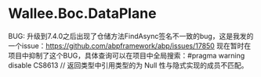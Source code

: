 # Wallee.Boc.DataPlane


BUG:
升级到7.4.0之后出现了仓储方法FindAsync签名不一致的bug，这是我发的一个issue：https://github.com/abpframework/abp/issues/17850
现在暂时在项目中抑制了这个BUG，具体查询可以在项目中全局搜索：#pragma warning disable CS8613 // 返回类型中引用类型的为 Null 性与隐式实现的成员不匹配。

